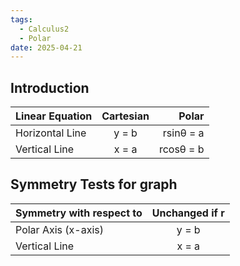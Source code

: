 ```yaml
---
tags:
  - Calculus2
  - Polar
date: 2025-04-21
---
```

## Introduction 

| Linear Equation | Cartesian |     Polar |
| :-------------- | :-------: | --------: |
| Horizontal Line |   y = b   | rsinθ = a |
| Vertical Line   |   x = a   | rcosθ = b |

## Symmetry Tests for graph

| Symmetry with respect to | Unchanged if r |
| :----------------------- | :------------: |
| Polar Axis (x-axis)      |     y = b      |
| Vertical Line            |     x = a      |
